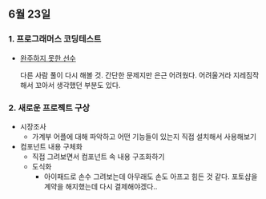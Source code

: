 ## 6월 23일
### 1. 프로그래머스 코딩테스트
- [완주하지 못한 선수](https://github.com/leemyungju9347/Algorithm/blob/master/Level_01/%EC%99%84%EC%A3%BC%ED%95%98%EC%A7%80%20%EB%AA%BB%ED%95%9C%20%EC%84%A0%EC%88%98.html)
	
	다른 사람 풀이 다시 해볼 것. 간단한 문제지만 은근 어려웠다. 어려울거라 지레짐작해서 꼬아서 생각했던 부분도 있다.
  
 ### 2. 새로운 프로젝트 구상
 - 시장조사
	 - 가계부 어플에 대해 파악하고 어떤 기능들이 있는지 직접 설치해서 사용해보기
- 컴포넌트 내용 구체화
	-  직접 그려보면서 컴포넌트 속 내용 구조화하기
	- 도식화
		- 아이패드로 손수 그려보는데 아무래도 손도 아프고 힘든 것 같다. 포토샵을 계약을 해지했는데 다시 결제해야겠다..
  
  
